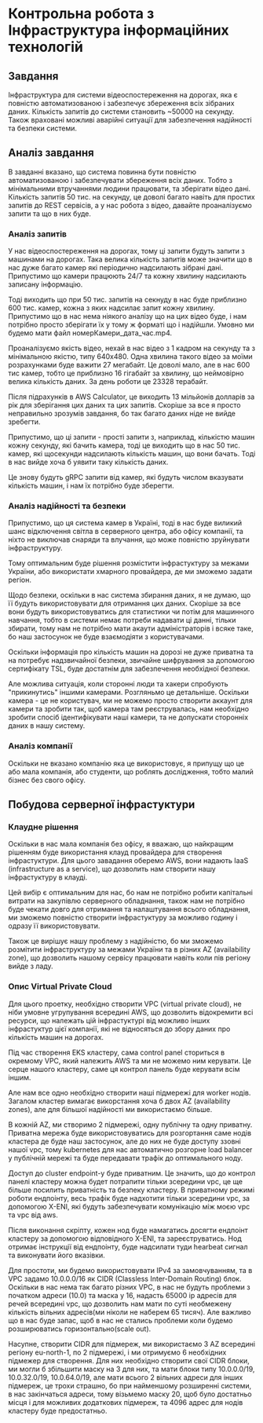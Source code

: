 # Контрольна робота з Інфраструктура інформаційних технологій

## Завдання

Інфраструктура для системи відеоспостереження на дорогах, яка є повністю автоматизованою і забезпечує збереження всіх зібраних даних. Кількість запитів до системи становить ~50000 на секунду. Також враховані можливі аварійні ситуації для забезпечення надійності та безпеки системи.

## Аналіз завдання

В завданні вказано, що система повинна бути повністю автоматизованою і забезпечувати збереження всіх даних. Тобто з мінімальними втручаннями людини працювати, та зберігати відео дані. Кількість запитів 50 тис. на секунду, це доволі багато навіть для простих запитів до REST сервісів, а у нас робота з відео, давайте проаналізуємо запити та що в них буде.

### Аналіз запитів

У нас відеоспостереження на дорогах, тому ці запити будуть запити з машинами на дорогах. Така велика кількість запитів може значити що в нас дуже багато камер які періодично надсилають зібрані дані. Припустимо що камери працюють 24/7 та кожну хвилину надсилають записану інформацію.

Тоді виходить що при 50 тис. запитів на секнуду в нас буде приблизно 600 тис. камер, кожна з яких надсилає запит кожну хвилину. Припустимо що в нас нема ніякого аналізу що на цих відео буде, і нам потрібно просто зберігати їх у тому ж форматі що і надійшли. Умовно ми будемо мати файл номерКамери_дата_час.mp4.

Проаналізуємо якість відео, нехай в нас відео з 1 кадром на секунду та з мінімальною якістю, типу 640x480. Одна хвилина такого відео за моїми розрахунками буде важити 27 мегабайт. Це доволі мало, але в нас 600 тис камер, тобто це приблизно 16 гігабайт за хвилину, що неймовірно велика кількість даних. За день роботи це 23328 терабайт.

Після підрахунків в AWS Calculator, це виходить 13 мільйонів долларів за рік для зберігання цих даних та цих запитів. Скоріше за все я просто неправильно зрозумів завдання, бо так багато даних ніде не вийде зребегти.

Припустимо, що ці запити - прості запити з, наприклад, кількістю машин кожну секунду, які бачить камера, тоді це виходить що в нас 50 тис. камер, які щосекунди надсилають кількість машин, що вони бачать. Тоді в нас вийде хоча б уявити таку кількість даних.

Це знову будуть gRPC запити від камер, які будуть числом вказувати кількість машин, і нам їх потрібно буде зберегти.

### Аналіз надійності та безпеки

Припустимо, що ця система камер в Україні, тоді в нас буде виликий шанс відключення світла в серверного центра, або офісу компанії, та ніхто не виключав снаряди та влучання, що може повністю зруйнувати інфраструктуру.

Тому оптимальним буде рішення розмістити інфрастуктуру за межами України, або використати хмарного провайдера, де ми зможемо задати регіон.

Щодо безпеки, оскільки в нас система збирання даних, я не думаю, що її будуть використовувати для отримання цих даних. Скоріше за все вони будуть використовуватись для статистики чи потім для машинного навчання, тобто в системи немає потреби надавати ці данні, тільки збирати, тому нам не потрібно мати акаути адміністраторів і всяке таке, бо наш застосунок не буде взаємодіяти з користувачами.

Оскільки інформація про кількість машин на дорозі не дуже приватна та на потребує надзвичайної безпеки, звичайне шифрування за допомогою сертифікату TSL, буде достатнім для забезпечення необхідної безпеки.

Але можлива ситуація, коли сторонні люди та хакери спробують "прикинутись" іншими камерами. Розгляньмо це детальніше. Оскільки камера - це не користувач, ми не можемо просто створити аккаунт для камери та зробити так, щоб камера там реєструвалась, нам необхідно зробити спосіб ідентифікувати наші камери, та не допускати сторонніх даних в нашу систему.

### Аналіз компанії

Оскільки не вказано компанію яка це використовує, я припущу що це або мала компанія, або студенти, що роблять дослідження, тобто малий бізнес без свого офісу.

## Побудова серверної інфрастуктури

### Клаудне рішення

Оскільки в нас мала компанія без офісу, я вважаю, що найкращим рішенням буде використання клауд провайдера для створення інфрастуктури. Для цього завадання оберемо AWS, вони надають IaaS (infrastructure as a service), що дозволить нам створити нашу інфрастуктуру в клауді.

Цей вибір є оптимальним для нас, бо нам не потрібно робити капітальні витрати на закупівлю серверного обладнання, також нам не потрібно буде чекати довго для отримання та налаштування всього обладнання, ми зможемо повністю створити інфрастуктуру за можливо годину і одразу її використовувати.

Також це вирішує нашу проблему з надійністю, бо ми зможемо розмітити інфраструктуру за межами України та в різних AZ (availability zone), що дозволить нашому сервісу працювати навіть коли пів регіону вийде з ладу.

### Опис Virtual Private Cloud

Для цього проетку, необхідно створити VPC (virtual private cloud), не ніби умовне угрупування всередині AWS, що дозволить відокремити всі ресурси, що належать цій інфрастуктурі від можливо інших інфрастуктур цієї компанії, які не відносяться до збору даних про кількість машин на дорогах.

Під час створення EKS кластеру, сама control panel сториться в окремому VPC, який належить AWS та ми не можемо ним керувати. Це серце нашого кластеру, саме ця контрол панель буде керувати всім іншим.

Але нам все одно необхідно створити наші підмережі для worker нодів. Загалом кластер вимагає викорстання хоча б двох AZ (availability zones), але для більшої надійності ми використаємо більше.

В кожній AZ, ми створимо 2 підмережі, одну публічну та одну приватну. Приватна мережа буде використовуватись для розгортання саме нодів кластера де буде наш застосунок, але до них не буде доступу ззовні нашої vpc, тому kubernetes для нас автоматично розгорне load balancer у публічній мережі та буде передавати трафік до оптимального ноду.

Доступ до cluster endpoint-у буде приватним. Це значить, що до контрол панелі кластеру можна будет потрапити тільки зсередини vpc, це ще більше посилить приватність та безпеку кластеру. В приватному режимі роботи ендпоінту, весь трафік буде надхотити тільки зсередини vpc, за допомогою X-ENI, які будуть забезпечувати комунікацію між моєю vpc та vpc від aws.

Після виконання скріпту, кожен нод буде намагатись досягти ендпоінт кластеру за допомогою відповідного X-ENI, та зареєструватись. Нод отримає інструкції від ендпоінту, буде надсилати туди hearbeat сигнал та виконувати його вказівки.

Для простоти, ми будемо використовувати IPv4 за замовчуванням, та в VPC задамо 10.0.0.0/16 як CIDR (Classless Inter-Domain Routing) блок. Оскільки в нас нема так багато різних VPC, в нас не будуть проблеми з початком адреси (10.0) та маска у 16, надасть 65000 ip адресів для речей всередині vpc, що дозволить нам мати по суті необмежену кількість вільних адресів(ми ніколи не наберем 65 тисяч). Але важливо що в нас буде запас, щоб в нас не стались проблеми коли будемо розширюватись горизонтально(scale out).

Насупне, створити CIDR для підмереж, ми використаємо 3 AZ всередині регіону eu-north-1, по 2 підмережі, і ми отримуємо 6 необхідних підмежер для створення. Для них необхідно створити свої CIDR блоки, ми могли б збільшити маску на 3 для них, та мати блоки типу 10.0.0.0/19, 10.0.32.0/19, 10.0.64.0/19, але мати всього 2 вільних адреси для інших підмереж, це трохи страшно, бо при найменшому розширенні системи, в нас закінчаться адреси, тому візьмемо маску 20, щоб було достатньо місця і для можливих додаткових підмереж, та 4096 адрес для нодів кластеру буде предостатньо.
